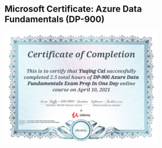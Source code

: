 # Microsoft Certificate: Azure Data Fundamentals (DP-900)

![My Certificate](https://github.com/EvelynCai/MOOC-reviews/blob/main/images/Certificate-Udemy-Azure-DP900.jpeg)